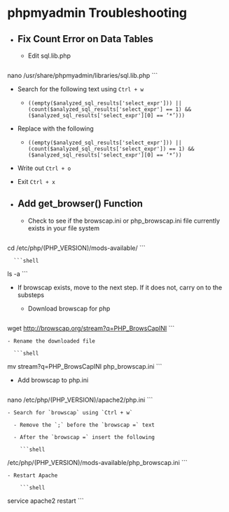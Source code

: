 # phpmyadmin Troubleshooting

- ## Fix Count Error on Data Tables

  - Edit sql.lib.php

    ```shell
nano /usr/share/phpmyadmin/libraries/sql.lib.php
    ```

  - Search for the following text using `Ctrl + w`
    - `((empty($analyzed_sql_results['select_expr'])) || (count($analyzed_sql_results['select_expr'] == 1) && ($analyzed_sql_results['select_expr'][0] == ‘*’)))`
  - Replace with the following
    - `((empty($analyzed_sql_results['select_expr'])) || (count($analyzed_sql_results['select_expr']) == 1) && ($analyzed_sql_results['select_expr'][0] == ‘*’))`
  - Write out `Ctrl + o`
  - Exit `Ctrl + x`

  

- ## Add get_browser() Function

  - Check to see if the browscap.ini or php_browscap.ini file currently exists in your file system

      ```shell
cd /etc/php/(PHP_VERSION)/mods-available/
      ```

      ```shell
ls -a
      ```

  - If browscap exists, move to the next step. If it does not, carry on to the substeps

    - Download browscap for php

      ```shell
wget http://browscap.org/stream?q=PHP_BrowsCapINI
      ```

    - Rename the downloaded file

      ```shell
mv stream\?q\=PHP_BrowsCapINI php_browscap.ini
      ```

  - Add browscap to php.ini

      ```shell
nano /etc/php/(PHP_VERSION)/apache2/php.ini
      ```

    - Search for `browscap` using `Ctrl + w`

      - Remove the `;` before the `browscap =` text

      - After the `browscap =` insert the following

        ```shell
/etc/php/(PHP_VERSION)/mods-available/php_browscap.ini
        ```

    - Restart Apache

        ```shell
service apache2 restart
        ```

        